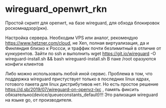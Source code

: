 # wireguard_openwrt_rkn
Простой скрипт для openwrt, на базе wireguard, для обхода блокировок роскомнадзор(ркн).

Настройка сервера.
Необходим VPS или аналог, рекомендую https://www.hetzner.com/cloud, не Xen, полная виртуализация, да и Финляндия близко к Россси, и траффик почти безлимитный в отличие от кункурентов.
Зайти по ssh  и выполнить wget https://git.io/wireguard -O wireguard-install.sh && bash wireguard-install.sh
В паке /root оразуются конфиги клиентов

Либо можно использовать любой иной сервис.
Проблема в том, что поддержка wireguard пристуствует только в последних linux ядрах, готового пакета для linux дистрибутивов нет.
Но есть простое решение https://d.sb/2019/07/wireguard-on-openvz-lxc , память фиксить обязательно(device/queueconstants_default)!!!
Это рализация wireguard на языке go, от производителя.


